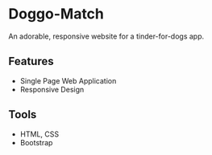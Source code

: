 # Doggo-Match

An adorable, responsive website for a tinder-for-dogs app.

## Features

- Single Page Web Application
- Responsive Design

## Tools

- HTML, CSS
- Bootstrap
